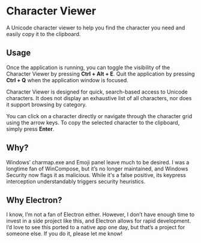 # Character Viewer

A Unicode character viewer to help you find the character you need and easily copy it to the clipboard.

## Usage

Once the application is running, you can toggle the visibility of the Character Viewer by pressing **Ctrl + Alt + E**. Quit the application by pressing **Ctrl + Q** when the application window is focused.

Character Viewer is designed for quick, search-based access to Unicode characters. It does not display an exhaustive list of all characters, nor does it support browsing by category.

You can click on a character directly or navigate through the character grid using the arrow keys. To copy the selected character to the clipboard, simply press **Enter**.

## Why?

Windows’ charmap.exe and Emoji panel leave much to be desired. I was a longtime fan of WinCompose, but it’s no longer maintained, and Windows Security now flags it as malicious. While it's a false positive, its keypress interception understandably triggers security heuristics.

## Why Electron?

I know, I’m not a fan of Electron either. However, I don’t have enough time to invest in a side project like this, and Electron allows for rapid development. I’d love to see this ported to a native app one day, but that’s a project for someone else. If you do it, please let me know!
